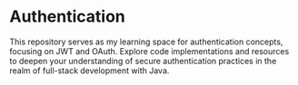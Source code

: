 # Authentication
This repository serves as my learning space for authentication concepts, focusing on JWT and OAuth. Explore code implementations and resources to deepen your understanding of secure authentication practices in the realm of full-stack development with Java.

